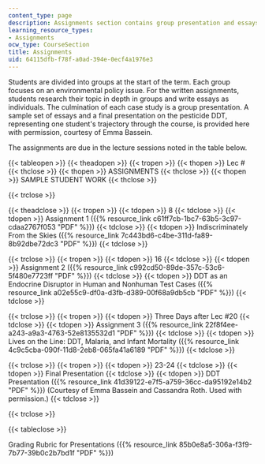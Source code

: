 ```yaml
---
content_type: page
description: Assignments section contains group presentation and essays given by students.
learning_resource_types:
- Assignments
ocw_type: CourseSection
title: Assignments
uid: 64115dfb-f78f-a0ad-394e-0ecf4a1976e3
---
```


Students are divided into groups at the start of the term. Each group focuses on an environmental policy issue. For the written assignments, students research their topic in depth in groups and write essays as individuals. The culmination of each case study is a group presentation. A sample set of essays and a final presentation on the pesticide DDT, representing one student's trajectory through the course, is provided here with permission, courtesy of Emma Bassein.

The assignments are due in the lecture sessions noted in the table below.

{{< tableopen >}}
{{< theadopen >}}
{{< tropen >}}
{{< thopen >}}
Lec #
{{< thclose >}}
{{< thopen >}}
ASSIGNMENTS
{{< thclose >}}
{{< thopen >}}
SAMPLE STUDENT WORK
{{< thclose >}}

{{< trclose >}}

{{< theadclose >}}
{{< tropen >}}
{{< tdopen >}}
8
{{< tdclose >}}
{{< tdopen >}}
Assignment 1 ({{% resource_link c61ff7cb-1bc7-63b5-3c97-cdaa2767f053 "PDF" %}})
{{< tdclose >}}
{{< tdopen >}}
Indiscriminately From the Skies ({{% resource_link 7c443bd6-c4be-311d-fa89-8b92dbe72dc3 "PDF" %}})
{{< tdclose >}}

{{< trclose >}}
{{< tropen >}}
{{< tdopen >}}
16
{{< tdclose >}}
{{< tdopen >}}
Assignment 2 ({{% resource_link c992cd50-89de-357c-53c6-5f480e7723ff "PDF" %}})
{{< tdclose >}}
{{< tdopen >}}
DDT as an Endocrine Disruptor in Human and Nonhuman Test Cases ({{% resource_link a02e55c9-df0a-d3fb-d389-00f68a9db5cb "PDF" %}})
{{< tdclose >}}

{{< trclose >}}
{{< tropen >}}
{{< tdopen >}}
Three Days after Lec #20
{{< tdclose >}}
{{< tdopen >}}
Assignment 3 ({{% resource_link 22f8f4ee-a243-a9a3-4763-52e8135532d1 "PDF" %}})
{{< tdclose >}}
{{< tdopen >}}
Lives on the Line: DDT, Malaria, and Infant Mortality ({{% resource_link 4c9c5cba-090f-11d8-2eb8-065fa41a6189 "PDF" %}})
{{< tdclose >}}

{{< trclose >}}
{{< tropen >}}
{{< tdopen >}}
23-24
{{< tdclose >}}
{{< tdopen >}}
Final Presentation
{{< tdclose >}}
{{< tdopen >}}
DDT Presentation ({{% resource_link 41d39122-e7f5-a759-36cc-da95192e14b2 "PDF" %}}) (Courtesy of Emma Bassein and Cassandra Roth. Used with permission.)
{{< tdclose >}}

{{< trclose >}}

{{< tableclose >}}

Grading Rubric for Presentations ({{% resource_link 85b0e8a5-306a-f3f9-7b77-39b0c2b7bd1f "PDF" %}})